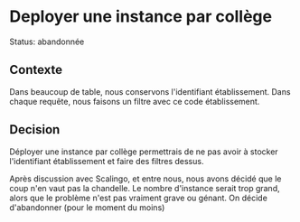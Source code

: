 # Deployer une instance par collège

Status: abandonnée

## Contexte

Dans beaucoup de table, nous conservons l'identifiant établissement. Dans chaque requête, nous faisons un filtre avec ce code établissement.

## Decision

Déployer une instance par collège permettrais de ne pas avoir à stocker l'identifiant établissement et faire des filtres dessus.

Après discussion avec Scalingo, et entre nous, nous avons décidé que le coup n'en vaut pas la chandelle. Le nombre d'instance serait trop grand, alors que le problème n'est pas vraiment grave ou génant. On décide d'abandonner (pour le moment du moins)

